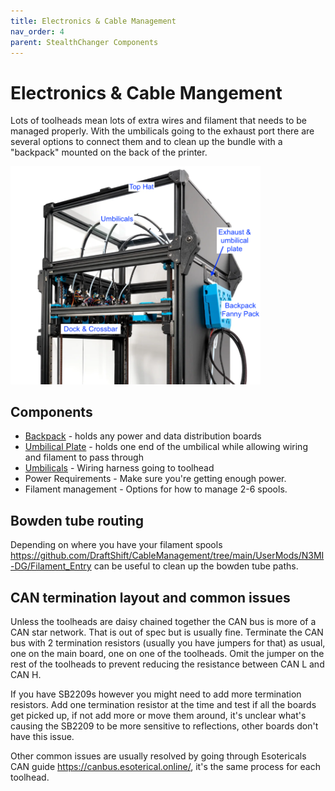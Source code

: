 ```yaml
---
title: Electronics & Cable Management
nav_order: 4
parent: StealthChanger Components
---
```

<!-- Use the page layout at TOC.md:  https://github.com/sdylewski/StealthChanger/blob/main/docs/TOC.md -->

# Electronics & Cable Mangement
Lots of toolheads mean lots of extra wires and filament that needs to be managed properly. With the umbilicals going to the exhaust port there are several options to connect them and to clean up the bundle with a "backpack" mounted on the back of the printer.

<img src="../media/CableManagement/LDO_Stealthchanger_back_annotated.png" width="400">

## Components
* [Backpack](#Backpack) - holds any power and data distribution boards 
* [Umbilical Plate](Umbilicals.md) - holds one end of the umbilical while allowing wiring and filament to pass through
* [Umbilicals](Umbilicals.md) - Wiring harness going to toolhead
* Power Requirements - Make sure you're getting enough power.
* Filament management - Options for how to manage 2-6 spools.



## Bowden tube routing
Depending on where you have your filament spools https://github.com/DraftShift/CableManagement/tree/main/UserMods/N3MI-DG/Filament_Entry can be useful to clean up the bowden tube paths.


## CAN termination layout and common issues

Unless the toolheads are daisy chained together the CAN bus is more of a CAN star network. That is out of spec but is usually fine. Terminate the CAN bus with 2 termination resistors (usually you have jumpers for that) as usual, one on the main board, one on one of the toolheads. Omit the jumper on the rest of the toolheads to prevent reducing the resistance between CAN L and CAN H.

If you have SB2209s however you might need to add more termination resistors. Add one termination resistor at the time and test if all the boards get picked up, if not add more or move them around, it's unclear what's causing the SB2209 to be more sensitive to reflections, other boards don't have this issue.

Other common issues are usually resolved by going through Esotericals CAN guide https://canbus.esoterical.online/, it's the same process for each toolhead.




